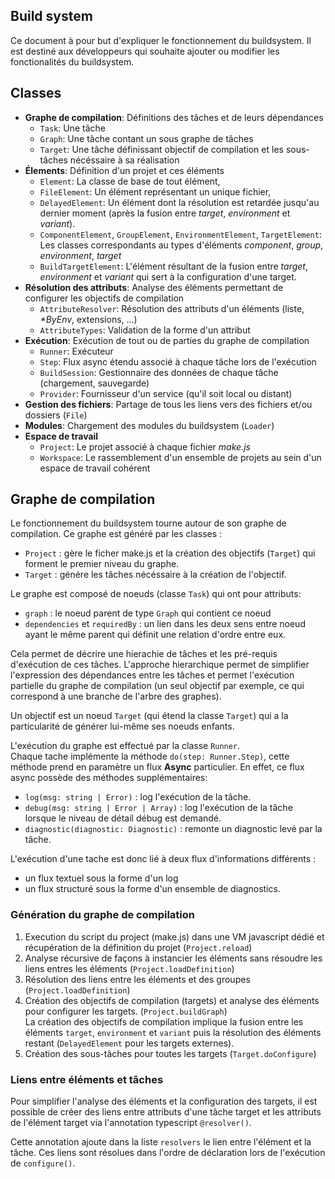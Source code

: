 Build system
------------

Ce document à pour but d'expliquer le fonctionnement du buildsystem.
Il est destiné aux développeurs qui souhaite ajouter ou modifier les fonctionalités du buildsystem.

## Classes

 - __Graphe de compilation__: Définitions des tâches et de leurs dépendances
   - `Task`: Une tâche
   - `Graph`: Une tâche contant un sous graphe de tâches
   - `Target`: Une tâche définissant objectif de compilation et les sous-tâches nécéssaire à sa réalisation
 - __Élements__: Définition d'un projet et ces éléments
   - `Element`: La classe de base de tout élément,
   - `FileElement`: Un élément représentant un unique fichier,
   - `DelayedElement`: Un élément dont la résolution est retardée jusqu'au dernier moment (après la fusion entre _target_, _environment_ et _variant_).
   - `ComponentElement`, `GroupElement`, `EnvironmentElement`, `TargetElement`: Les classes correspondants au types d'éléments _component_, _group_, _environment_, _target_
   - `BuildTargetElement`: L'élément résultant de la fusion entre _target_, _environment_ et _variant_ qui sert à la configuration d'une target.
 - __Résolution des attributs__: Analyse des éléments permettant de configurer les objectifs de compilation
   - `AttributeResolver`: Résolution des attributs d'un éléments (liste, _*ByEnv_, extensions, ...)
   - `AttributeTypes`: Validation de la forme d'un attribut
 - __Exécution__: Exécution de tout ou de parties du graphe de compilation
   - `Runner`: Exécuteur
   - `Step`: Flux async étendu associé à chaque tâche lors de l'exécution
   - `BuildSession`: Gestionnaire des données de chaque tâche (chargement, sauvegarde)
   - `Provider`: Fournisseur d'un service (qu'il soit local ou distant)
 - __Gestion des fichiers__: Partage de tous les liens vers des fichiers et/ou dossiers (`File`)
 - __Modules__: Chargement des modules du buildsystem (`Loader`)
 - __Espace de travail__
   - `Project`: Le projet associé à chaque fichier _make.js_
   - `Workspace`: Le rassemblement d'un ensemble de projets au sein d'un espace de travail cohérent


## Graphe de compilation

Le fonctionnement du buildsystem tourne autour de son graphe de compilation.
Ce graphe est généré par les classes : 

 - `Project` : gère le ficher make.js et la création des objectifs (`Target`) qui forment le premier niveau du graphe.
 - `Target` : génére les tâches nécéssaire à la création de l'objectif.

Le graphe est composé de noeuds (classe `Task`) qui ont pour attributs:

 - `graph` : le noeud parent de type `Graph` qui contient ce noeud
 - `dependencies` et `requiredBy` : un lien dans les deux sens entre noeud ayant le même parent qui définit une relation d'ordre entre eux.

Cela permet de décrire une hierachie de tâches et les pré-requis d'exécution de ces tâches. 
L'approche hierarchique permet de simplifier l'expression des dépendances entre les tâches et permet l'exécution partielle du graphe de compilation (un seul objectif par exemple, ce qui correspond à une branche de l'arbre des graphes).

Un objectif est un noeud `Target` (qui étend la classe `Target`) qui a la particularité de générer lui-même ses noeuds enfants.

L'exécution du graphe est effectué par la classe `Runner`.  
Chaque tache implémente la méthode `do(step: Runner.Step)`, cette méthode prend en paramètre un flux **Async** particulier.
En effet, ce flux async possède des méthodes supplémentaires: 

 - `log(msg: string | Error)` : log l'exécution de la tâche.
 - `debug(msg: string | Error | Array)` : log l'exécution de la tâche lorsque le niveau de détail débug est demandé.
 - `diagnostic(diagnostic: Diagnostic)` : remonte un diagnostic levé par la tâche.

L'exécution d'une tache est donc lié à deux flux d'informations différents : 

 - un flux textuel sous la forme d'un log
 - un flux structuré sous la forme d'un ensemble de diagnostics.

### Génération du graphe de compilation

 1. Execution du script du project (make.js) dans une VM javascript dédié et récupération de la définition du projet (`Project.reload`)
 2. Analyse récursive de façons à instancier les éléments sans résoudre les liens entres les éléments (`Project.loadDefinition`)
 3. Résolution des liens entre les éléments et des groupes (`Project.loadDefinition`)
 4. Création des objectifs de compilation (targets) et analyse des éléments pour configurer les targets.
    (`Project.buildGraph`)   
    La création des objectifs de compilation implique la fusion entre les éléments `target`, `environment` et `variant` puis la résolution des éléments restant (`DelayedElement` pour les targets externes).
  5. Création des sous-tâches pour toutes les targets (`Target.doConfigure`)

### Liens entre éléments et tâches

Pour simplifier l'analyse des éléments et la configuration des targets, il est possible de créer des liens entre attributs d'une tâche target et les attributs de l'élément target via l'annotation typescript `@resolver()`. 

Cette annotation ajoute dans la liste `resolvers` le lien entre l'élément et la tâche. 
Ces liens sont résolues dans l'ordre de déclaration lors de l'exécution de `configure()`.

